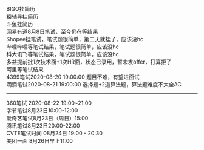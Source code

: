 BIGO挂简历  
猿辅导挂简历  
斗鱼挂简历  
网易有道8月8日笔试，至今仍在等结果  
Shopee挂笔试，笔试题很简单，第二天就挂了，应该没hc  
哔哩哔哩等笔试结果，笔试题很简单，应该没hc  
科大讯飞等笔试结果，笔试题很简单，应该没hc  
多益提前批1次技术面+1次HR面，状态已录用，暂未发offer，打算拒了  
阿里等笔试结果  
4399笔试2020-08-20 19:00:00  题目不难，有望进面试  
滴滴笔试2020-08-21 19:00:00  选择题+2道算法题，算法题难度不大全AC  

--------------------------------------------------  

360笔试 2020-08-22 19:00~21:00  
字节笔试8月23日10:00-12:00  
爱奇艺笔试8月23日（周日）15:00  
腾讯笔试8月23日20:00-22:00  
CVTE笔试时间 08月24日 19:00 - 20:30  
美团一面 8月26日早上11:00  
